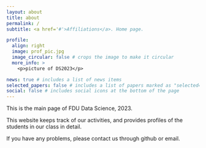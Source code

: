 ```yaml
---
layout: about
title: about
permalink: /
subtitle: <a href='#'>Affiliations</a>. Home page.

profile:
  align: right
  image: prof_pic.jpg
  image_circular: false # crops the image to make it circular
  more_info: >
    <p>picture of DS2023</p>

news: true # includes a list of news items
selected_papers: false # includes a list of papers marked as "selected={true}"
social: false # includes social icons at the bottom of the page
---
```

<!--you can refer to usage.md in _pages or CUSTOMIZE.md to get full knowledge of how to change the pages and customize them-->

This is the main page of FDU Data Science, 2023.

This website keeps track of our activities, and provides profiles of the students in our class in detail.

If you have any problems, please contact us through github or email.

